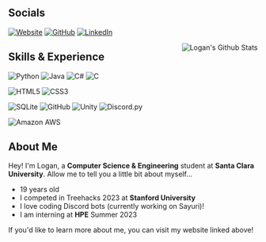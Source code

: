 ## Socials
[![Website](https://img.shields.io/badge/website-000000?style=for-the-badge&logo=About.me&logoColor=white)](https://lcalder.dev)
[![GitHub](https://img.shields.io/badge/GitHub-100000?style=for-the-badge&logo=github&logoColor=white)](https://github.com/logancalder)
[![LinkedIn](https://img.shields.io/badge/LinkedIn-0077B5?style=for-the-badge&logo=linkedin&logoColor=white)](https://www.linkedin.com/in/logan-calder-425a2124a/)
<p align="right">
<img align="right" src="https://github-readme-stats.vercel.app/api?username=logancalder&&show_icons=true&theme=dracula" alt="Logan's Github Stats">
</p>  

## Skills & Experience

![Python](https://img.shields.io/badge/Python-14354C?style=for-the-badge&logo=python&logoColor=white)
![Java](https://img.shields.io/badge/Java-ED8B00?style=for-the-badge&logo=openjdk&logoColor=white)
![C#](https://img.shields.io/badge/C%23-239120?style=for-the-badge&logo=c-sharp&logoColor=white)
![C](https://img.shields.io/badge/C-00599C?style=for-the-badge&logo=c&logoColor=white)

![HTML5](https://img.shields.io/badge/HTML5-E34F26?style=for-the-badge&logo=html5&logoColor=white)
![CSS3](https://img.shields.io/badge/CSS3-1572B6?style=for-the-badge&logo=css3&logoColor=white)

![SQLite](https://img.shields.io/badge/SQLite-07405E?style=for-the-badge&logo=sqlite&logoColor=white)
![GitHub](https://img.shields.io/badge/GitHub-100000?style=for-the-badge&logo=github&logoColor=white)
![Unity](https://img.shields.io/badge/Unity-100000?style=for-the-badge&logo=unity&logoColor=white)
![Discord.py](https://img.shields.io/badge/Discord.py-5865F2?style=for-the-badge&logo=discord&logoColor=white)

![Amazon AWS](https://img.shields.io/badge/Amazon_AWS-232F3E?style=for-the-badge&logo=amazon-aws&logoColor=white)

## About Me

<p>Hey! I'm Logan, a <strong>Computer Science & Engineering</strong> student at <strong>Santa Clara University</strong>. Allow me to tell you a little bit about myself...</p>
<ul>
  <li>19 years old</li>
  <li>I competed in Treehacks 2023 at <strong>Stanford University</strong></li>
  <li>I love coding Discord bots (currently working on Sayuri)!</li>
  <li>I am interning at <strong>HPE</strong> Summer 2023</li>
</ul>
<p>If you'd like to learn more about me, you can visit my website linked above!</p>
